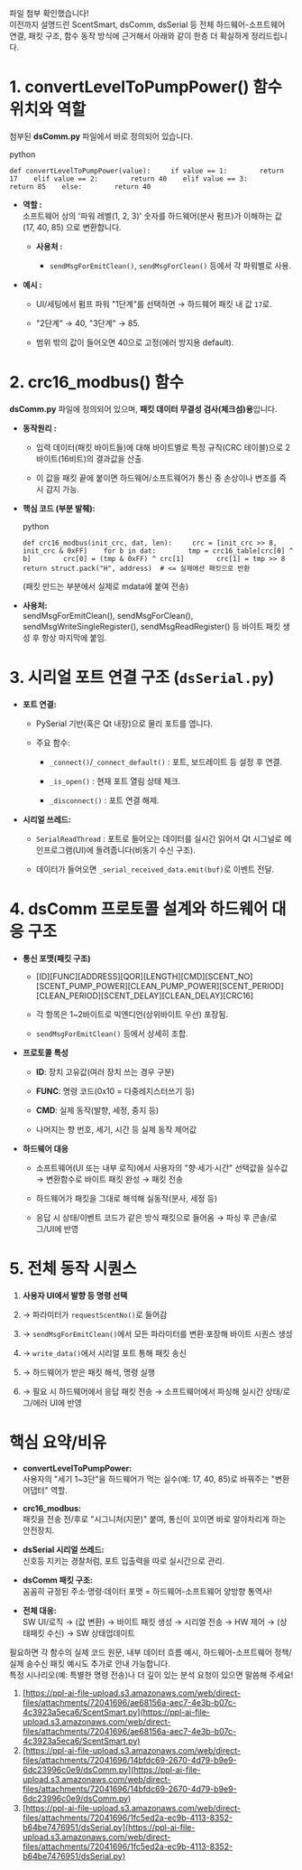 파일 첨부 확인했습니다!  
이전까지 설명드린 ScentSmart, dsComm, dsSerial 등 전체 하드웨어-소프트웨어 연결, 패킷 구조, 함수 동작 방식에 근거해서 아래와 같이 한층 더 확실하게 정리드립니다.

# 1. **convertLevelToPumpPower() 함수 위치와 역할**

첨부된 **dsComm.py** 파일에서 바로 정의되어 있습니다.

python

`def convertLevelToPumpPower(value):     if value == 1:        return 17    elif value == 2:        return 40    elif value == 3:        return 85    else:        return 40`

- **역할 :**  
    소프트웨어 상의 '파워 레벨(1, 2, 3)' 숫자를 하드웨어(분사 펌프)가 이해하는 값(17, 40, 85) 으로 변환합니다.
    
    - **사용처 :**
        
        - `sendMsgForEmitClean()`, `sendMsgForClean()` 등에서 각 파워별로 사용.
            
- **예시 :**
    
    - UI/세팅에서 펌프 파워 "1단계"를 선택하면 → 하드웨어 패킷 내 값 `17`로.
        
    - "2단계" → 40, "3단계" → 85.
        
    - 범위 밖의 값이 들어오면 40으로 고정(에러 방지용 default).
        

# 2. **crc16_modbus() 함수**

**dsComm.py** 파일에 정의되어 있으며, **패킷 데이터 무결성 검사(체크섬)용**입니다.

- **동작원리 :**
    
    - 입력 데이터(패킷 바이트들)에 대해 바이트별로 특정 규칙(CRC 테이블)으로 2바이트(16비트)의 결과값을 산출.
        
    - 이 값을 패킷 끝에 붙이면 하드웨어/소프트웨어가 통신 중 손상이나 변조를 즉시 감지 가능.
        
- **핵심 코드 (부분 발췌):**
    
    python
    
    `def crc16_modbus(init_crc, dat, len):     crc = [init_crc >> 8, init_crc & 0xFF]    for b in dat:        tmp = crc16_table[crc[0] ^ b]        crc[0] = (tmp & 0xFF) ^ crc[1]        crc[1] = tmp >> 8    return struct.pack("H", address)  # <= 실제에선 패킷으로 반환`
    
    (패킷 만드는 부분에서 실제로 mdata에 붙여 전송)
    
- **사용처:**  
    sendMsgForEmitClean(), sendMsgForClean(), sendMsgWriteSingleRegister(), sendMsgReadRegister() 등 바이트 패킷 생성 후 항상 마지막에 붙임.
    

# 3. **시리얼 포트 연결 구조 (`dsSerial.py`)**

- **포트 연결:**
    
    - PySerial 기반(혹은 Qt 내장)으로 물리 포트를 엽니다.
        
    - 주요 함수:
        
        - `_connect()`/`_connect_default()` : 포트, 보드레이트 등 설정 후 연결.
            
        - `_is_open()` : 현재 포트 열림 상태 체크.
            
        - `_disconnect()` : 포트 연결 해제.
            
- **시리얼 쓰레드:**
    
    - `SerialReadThread` : 포트로 들어오는 데이터를 실시간 읽어서 Qt 시그널로 메인프로그램(UI)에 돌려줍니다(비동기 수신 구조).
        
    - 데이터가 들어오면 `_serial_received_data.emit(buf)`로 이벤트 전달.
        

# 4. **dsComm 프로토콜 설계와 하드웨어 대응 구조**

- **통신 포맷(패킷 구조)**
    
    - [ID][FUNC][ADDRESS][QOR][LENGTH][CMD][SCENT_NO][SCENT_PUMP_POWER][CLEAN_PUMP_POWER][SCENT_PERIOD][CLEAN_PERIOD][SCENT_DELAY][CLEAN_DELAY][CRC16]
        
    - 각 항목은 1~2바이트로 빅엔디언(상위바이트 우선) 포장됨.
        
    - `sendMsgForEmitClean()` 등에서 상세히 조합.
        
- **프로토콜 특성**
    
    - **ID**: 장치 고유값(여러 장치 쓰는 경우 구분)
        
    - **FUNC**: 명령 코드(0x10 = 다중레지스터쓰기 등)
        
    - **CMD**: 실제 동작(발향, 세정, 중지 등)
        
    - 나머지는 향 번호, 세기, 시간 등 실제 동작 제어값
        
- **하드웨어 대응**
    
    - 소프트웨어(UI 또는 내부 로직)에서 사용자의 "향·세기·시간" 선택값을 실수값 → 변환함수로 바이트 패킷 완성 → 패킷 전송
        
    - 하드웨어가 패킷을 그대로 해석해 실동작(분사, 세정 등)
        
    - 응답 시 상태/이벤트 코드가 같은 방식 패킷으로 들어옴 → 파싱 후 콘솔/로그/UI에 반영
        

# 5. **전체 동작 시퀀스**

1. **사용자 UI에서 발향 등 명령 선택**
    
2. → 파라미터가 `requestScentNo()`로 들어감
    
3. → `sendMsgForEmitClean()`에서 모든 파라미터를 변환·포장해 바이트 시퀀스 생성
    
4. → `write_data()`에서 시리얼 포트 통해 패킷 송신
    
5. → 하드웨어가 받은 패킷 해석, 명령 실행
    
6. → 필요 시 하드웨어에서 응답 패킷 전송 → 소프트웨어에서 파싱해 실시간 상태/로그/에러 UI에 반영
    

# **핵심 요약/비유**

- **convertLevelToPumpPower:**  
    사용자의 "세기 1~3단"을 하드웨어가 먹는 실수(예: 17, 40, 85)로 바꿔주는 "변환 어댑터" 역할.
    
- **crc16_modbus:**  
    패킷을 전송 전/후로 "시그니처(지문)" 붙여, 통신이 꼬이면 바로 알아차리게 하는 안전장치.
    
- **dsSerial 시리얼 쓰레드:**  
    신호등 지키는 경찰처럼, 포트 입출력을 따로 실시간으로 관리.
    
- **dsComm 패킷 구조:**  
    꼼꼼히 규정된 주소·명령·데이터 포맷 = 하드웨어-소프트웨어 양방향 통역사!
    
- **전체 대응:**  
    SW UI/로직 → (값 변환) → 바이트 패킷 생성 → 시리얼 전송 → HW 제어 → (상태패킷 수신) → SW 상태업데이트
    

필요하면 각 함수의 실제 코드 원문, 내부 데이터 흐름 예시, 하드웨어-소프트웨어 정책/실제 송수신 패킷 예시도 추가로 안내 가능합니다.  
특정 시나리오(예: 특별한 명령 전송)나 더 깊이 있는 분석 요청이 있으면 말씀해 주세요!

1. [https://ppl-ai-file-upload.s3.amazonaws.com/web/direct-files/attachments/72041696/ae68156a-aec7-4e3b-b07c-4c3923a5eca6/ScentSmart.py](https://ppl-ai-file-upload.s3.amazonaws.com/web/direct-files/attachments/72041696/ae68156a-aec7-4e3b-b07c-4c3923a5eca6/ScentSmart.py)
2. [https://ppl-ai-file-upload.s3.amazonaws.com/web/direct-files/attachments/72041696/14bfdc69-2670-4d79-b9e9-6dc23996c0e9/dsComm.py](https://ppl-ai-file-upload.s3.amazonaws.com/web/direct-files/attachments/72041696/14bfdc69-2670-4d79-b9e9-6dc23996c0e9/dsComm.py)
3. [https://ppl-ai-file-upload.s3.amazonaws.com/web/direct-files/attachments/72041696/1fc5ed2a-ec9b-4113-8352-b64be7476951/dsSerial.py](https://ppl-ai-file-upload.s3.amazonaws.com/web/direct-files/attachments/72041696/1fc5ed2a-ec9b-4113-8352-b64be7476951/dsSerial.py)